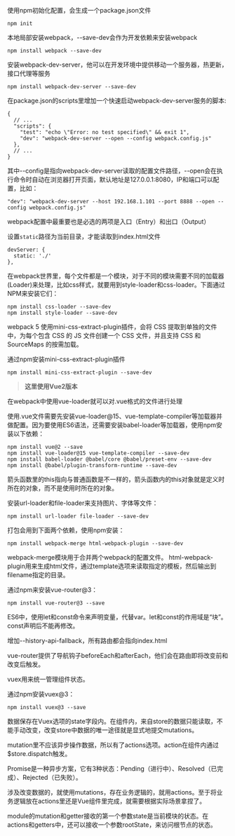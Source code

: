 使用npm初始化配置，会生成一个package.json文件
```
npm init
```

本地局部安装webpack，--save-dev会作为开发依赖来安装webpack
```
npm install webpack --save-dev
```

安装webpack-dev-server，他可以在开发环境中提供移动一个服务器，热更新，接口代理等服务
```
npm install webpack-dev-server --save-dev
```

在package.json的scripts里增加一个快速启动webpack-dev-server服务的脚本:
```
{
  // ...
  "scripts": {
    "test": "echo \"Error: no test specified\" && exit 1",
    "dev": "webpack-dev-server --open --config webpack.config.js"
  },
  // ...
}
```

其中--config是指向webpack-dev-server读取的配置文件路径，--open会在执行命令时自动在浏览器打开页面，默认地址是127.0.0.1:8080，IP和端口可以配置，比如：
```
"dev": "webpack-dev-server --host 192.168.1.101 --port 8888 --open --config webpack.config.js"
```

webpack配置中最重要也是必选的两项是入口（Entry）和出口（Output）

设置`static`路径为当前目录，才能读取到index.html文件
```
devServer: {
  static: './'
},
```

在webpack世界里，每个文件都是一个模块，对于不同的模块需要不同的加载器(Loader)来处理，比如css样式，就要用到style-loader和css-loader。下面通过NPM来安装它们：
```
npm install css-loader --save-dev
npm install style-loader --save-dev
```

webpack 5 使用mini-css-extract-plugin插件，会将 CSS 提取到单独的文件中，为每个包含 CSS 的 JS 文件创建一个 CSS 文件，并且支持 CSS 和 SourceMaps 的按需加载。

通过npm安装mini-css-extract-plugin插件
```
npm install mini-css-extract-plugin --save-dev
```

> **这里使用Vue2版本**

在webpack中使用vue-loader就可以对.vue格式的文件进行处理

使用.vue文件需要先安装vue-loader@15、vue-template-compiler等加载器并做配置。因为要使用ES6语法，还需要安装babel-loader等加载器，使用npm安装以下依赖：
```
npm install vue@2 --save
npm install vue-loader@15 vue-template-compiler --save-dev
npm install babel-loader @babel/core @babel/preset-env --save-dev
npm install @babel/plugin-transform-runtime --save-dev
```

箭头函数里的this指向与普通函数是不一样的，箭头函数内的this对象就是定义时所在的对象，而不是使用时所在的对象。

安装url-loader和file-loader来支持图片、字体等文件：
```
npm install url-loader file-loader --save-dev
```

打包会用到下面两个依赖，使用npm安装：
```
npm install webpack-merge html-webpack-plugin --save-dev
```

webpack-merge模块用于合并两个webpack的配置文件。
html-webpack-plugin用来生成html文件，通过template选项来读取指定的模板，然后输出到filename指定的目录。

通过npm来安装vue-router@3：
```
npm install vue-router@3 --save
```

ES6中，使用let和const命令来声明变量，代替var。let和const的作用域是“块”。const声明后不能再修改。

增加--history-api-fallback，所有路由都会指向index.html

vue-router提供了导航钩子beforeEach和afterEach，他们会在路由即将改变前和改变后触发。

vuex用来统一管理组件状态。

通过npm安装vuex@3：
```
npm install vuex@3 --save
```

数据保存在Vuex选项的state字段内。在组件内，来自store的数据只能读取，不能手动改变，改变store中数据的唯一途径就是显式地提交mutations。

mutation里不应该异步操作数据，所以有了actions选项。action在组件内通过$store.dispatch触发。

Promise是一种异步方案，它有3种状态：Pending（进行中）、Resolved（已完成）、Rejected（已失败）。


涉及改变数据的，就使用mutations，存在业务逻辑的，就用actions。至于将业务逻辑放在actions里还是Vue组件里完成，就需要根据实际场景拿捏了。

module的mutation和getter接收的第一个参数state是当前模块的状态。在actions和getters中，还可以接收一个参数rootState，来访问根节点的状态。